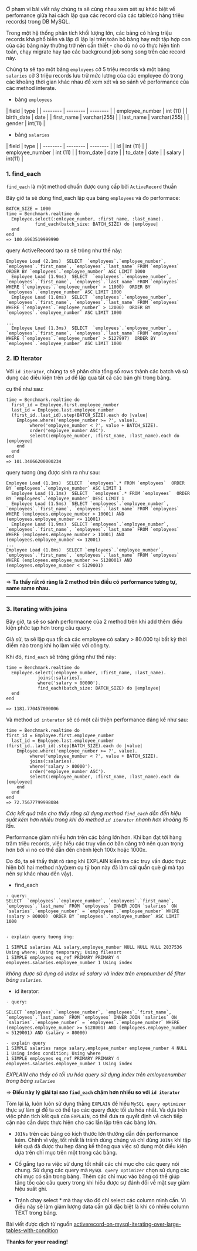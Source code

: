 Ở phạm vi bài viết này chúng ta sẽ cùng nhau xem xét sự khác biệt về perfomance giữa hai cách lặp qua các record của các table(có hàng triệu records) trong DB MySQL.

Trong một hệ thống phân tích khối lượng lớn, các bảng có hàng triệu records khá phổ biến và lặp đi lặp lại trên toàn bộ bảng hay một tập hợp con của các bảng này thường trở nên cần thiết - cho dù nó có thực hiện tính toán, chạy migrate hay tạo các background job song song trên các record này. 

Chúng ta sẽ tạo một bảng `employees` cỡ 5 triệu records và một bảng `salaries` cỡ 3 triệu records lưu trữ mức lương của các employee đó trong các khoảng thời gian khác nhau để xem xét và so sánh về performance của các method interate.


- bảng `employees`

| field | type | 
| -------- | -------- | -------- |
| employee_number     | int (11)    |
| birth_date     | date  | 
| first_name     | varchar(255)     | 
| last_name     | varchar(255)    |
| gender     | int(11)     |

- bảng `salaries`

| field | type | 
| -------- | -------- | -------- |
| id     | int (11)    |
| employee_number     | int (11)    |
| from_date     | date  | 
| to_date     | date  | 
| salary     | int(11)     | 


### 1. find_each 

`find_each` là một method chuẩn được cung cấp bởi `ActiveRecord` thuần


Bây giờ ta sẽ dùng find_each lặp qua bảng `employees` và đo performace:

```
BATCH_SIZE = 1000
time = Benchmark.realtime do
  Employee.select(:emloyee_number, :first_name, :last_name).
           find_each(batch_size: BATCH_SIZE) do |employee|
  end
end
=> 100.6963519999990
```

query ActiveRecord tạo ra sẽ trông như thế này:

```
Employee Load (2.1ms)  SELECT  `employees`.`employee_number`, `employees`.`first_name`, `employees`.`last_name` FROM `employees`  ORDER BY `employees`.`employee_number` ASC LIMIT 1000
  Employee Load (1.9ms)  SELECT  `employees`.`employee_number`, `employees`.`first_name`, `employees`.`last_name` FROM `employees` WHERE (`employees`.`employee_number` > 11000)  ORDER BY `employees`.`employee_number` ASC LIMIT 1000
  Employee Load (1.8ms)  SELECT  `employees`.`employee_number`, `employees`.`first_name`, `employees`.`last_name` FROM `employees` WHERE (`employees`.`employee_number` > 12000)  ORDER BY `employees`.`employee_number` ASC LIMIT 1000

...
  Employee Load (1.3ms)  SELECT  `employees`.`employee_number`, `employees`.`first_name`, `employees`.`last_name` FROM `employees` WHERE (`employees`.`employee_number` > 5127997)  ORDER BY `employees`.`employee_number` ASC LIMIT 1000
```


### 2. ID Iterator

Với `id iterator`, chúng ta sẽ phân chia tổng số rows thành các batch và sử dụng các điều kiện trên `id` để lặp qua tất cả các bản ghi trong bảng.

cụ thể như sau:

```
time = Benchmark.realtime do
  first_id = Employee.first.employee_number
  last_id = Employee.last.employee_number
  (first_id..last_id).step(BATCH_SIZE).each do |value|
    Employee.where('employee_number >= ?', value).
         where('employee_number < ?', value + BATCH_SIZE).
         order('employee_number ASC').
         select(:employee_number, :first_name, :last_name).each do |employee|
    end
  end
end
=> 101.34066200000234
```

query tương ứng được sinh ra như sau:

```
Employee Load (1.1ms)  SELECT  `employees`.* FROM `employees`  ORDER BY `employees`.`employee_number` ASC LIMIT 1
  Employee Load (1.1ms)  SELECT  `employees`.* FROM `employees`  ORDER BY `employees`.`employee_number` DESC LIMIT 1
  Employee Load (1.5ms)  SELECT `employees`.`employee_number`, `employees`.`first_name`, `employees`.`last_name` FROM `employees` WHERE (employees.employee_number > 10001) AND (employees.employee_number <= 11001)
  Employee Load (1.9ms)  SELECT `employees`.`employee_number`, `employees`.`first_name`, `employees`.`last_name` FROM `employees` WHERE (employees.employee_number > 11001) AND (employees.employee_number <= 12001)
...
Employee Load (1.8ms)  SELECT `employees`.`employee_number`, `employees`.`first_name`, `employees`.`last_name` FROM `employees` WHERE (employees.employee_number >= 5128001) AND (employees.employee_number < 5129001)
```

-----

=>   **Ta thấy rất rõ ràng là 2 method trên điều có performance tương tự, same same nhau.**
  

-----


### 3. Iterating with joins

Bây giờ, ta sẽ so sánh performacne của 2 method trên khi add thêm điều kiện phức tạp hơn trong câu query.

Giả sử, ta sẽ lặp qua tất cả các employee có salary > 80.000 tại bất kỳ thời điểm nào trong khi họ làm việc với công ty. 

Khi đó, `find_each` sẽ trông giống như thế này:

```
time = Benchmark.realtime do
  Employee.select(:employee_number, :first_name, :last_name).
            joins(:salaries).
            where('salary > 80000').
            find_each(batch_size: BATCH_SIZE) do |employee|
  end
end

=> 1181.770457000006
```


Và method `id interator` sẽ có một cải thiện performance đáng kể như sau:

```
time = Benchmark.realtime do
first_id = Employee.first.employee_number
  last_id = Employee.last.employee_number
(first_id..last_id).step(BATCH_SIZE).each do |value|
    Employee.where('employee_number >= ?', value).
         where('employee_number < ?', value + BATCH_SIZE).
         joins(:salaries).
         where('salary > 80000').   
         order('employee_number ASC').      
         select(:employee_number, :first_name, :last_name).each do |employee|
    end
  end
end
=> 72.75677799998084
```


*Các kết quả trên cho thấy rằng sử dụng method `find_each` dẫn đến hiệu suất kém hơn nhiều trong khi đó method `id iterator` nhanh hơn khoảng 15 lần.*

Performance giảm nhiều hơn trên các bảng lớn hơn. Khi bạn đạt tới hàng trăm triệu records, việc hiểu các truy vấn cơ bản càng trở nên quan trọng hơn bởi vì nó có thể dẫn đến chênh lệch 100x hoặc 1000x.

Do đó, ta sẽ thấy thật rõ ràng khi EXPLAIN kiểm tra các truy vấn được thực hiện bởi hai method này(xem cụ tỷ bọn này đã làm cái quần què gì mà tạo nên sự khác nhau đến vậy). 


- find_each 

```
- query:
SELECT  `employees`.`employee_number`, `employees`.`first_name`, `employees`.`last_name` FROM `employees` INNER JOIN `salaries` ON `salaries`.`employee_number` = `employees`.`employee_number` WHERE (salary > 80000)  ORDER BY `employees`.`employee_number` ASC LIMIT 1000


- explain query tương ứng: 

1 SIMPLE salaries ALL salary,employee_number NULL NULL NULL 2837536 Using where; Using temporary; Using filesort
1 SIMPLE employees eq_ref PRIMARY PRIMARY 4 employees.salaries.employee_number 1 Using index
```

*không được sử dụng cả index về salary và index trên empnumber để filter bảng `salaries`.*

- id iterator:

```
- query:

SELECT `employees`.`employee_number`, `employees`.`first_name`, `employees`.`last_name` FROM `employees` INNER JOIN `salaries` ON `salaries`.`employee_number` = `employees`.`employee_number` WHERE (employees.employee_number >= 5128001) AND (employees.employee_number < 5129001) AND (salary > 80000)

- explain query
1 SIMPLE salaries range salary,employee_number employee_number 4 NULL 1 Using index condition; Using where
1 SIMPLE employees eq_ref PRIMARY PRIMARY 4 employees.salaries.employee_number 1 Using index

```

*EXPLAIN cho thấy có tối ưu hóa query sử dụng index trên emloyeenumber trong bảng `salaries`*

 => **Điều này lý giải tại sao `find_each` chậm hơn nhiều so với `id iterator`**
 
 
 Tóm lại là, luôn luôn sử dụng thằng `EXPLAIN` để hiểu `MySQL query optimizer` thực sự làm gì để ta có thể tạo các query được tối ưu hóa nhất. Và dựa trên việc phân tích kết quả của `EXPLAIN`, có thể đưa ra quyết định về cách tiếp cận nào cần được thực hiện cho các lần lặp trên các bảng lớn.
 
 - `JOINs` trên các bảng có kích thước lớn thường dẫn đến performance kém. Chính vì vậy, tốt nhất là tránh dùng chúng và chỉ dùng `JOINs` khi tập kết quả đã được thu hẹp đáng kể thông qua việc sử dụng một điều kiện dựa trên chỉ mục trên một trong các bảng.
 
 - Cố gắng tạo ra việc sử dụng tốt nhất các chỉ mục cho các query nói chung. Sử dụng các query mà `MySQL query optimizer` chọn sử dụng các chỉ mục có sẵn trong bảng. Thêm các chỉ mục vào bảng có thể giúp tăng tốc các câu query trong khi hiểu được sự đánh đổi về mặt suy giảm hiệu suất ghi.

- Tránh chạy select * mà thay vào đó chỉ select các column mình cần. Vì điều này sẽ làm giảm  lượng data cần gửi đặc biệt là khi có nhiều column TEXT trong bảng.

Bài viết được dịch từ nguồn [activerecord-on-mysql-iterating-over-large-tables-with-condition](https://hackernoon.com/activerecord-on-mysql-iterating-over-large-tables-with-conditions-453bd8761c8b)

**Thanks for your reading!**